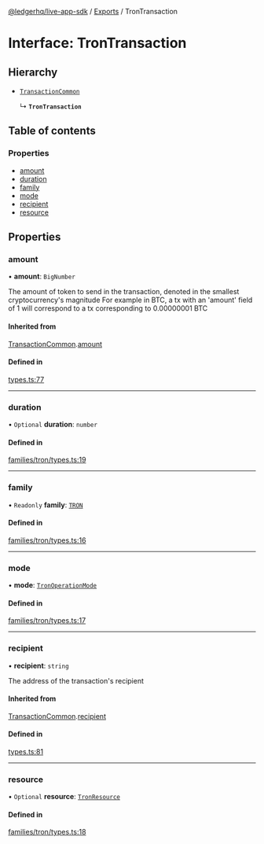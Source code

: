 [@ledgerhq/live-app-sdk](../README.md) / [Exports](../modules.md) / TronTransaction

# Interface: TronTransaction

## Hierarchy

- [`TransactionCommon`](TransactionCommon.md)

  ↳ **`TronTransaction`**

## Table of contents

### Properties

- [amount](TronTransaction.md#amount)
- [duration](TronTransaction.md#duration)
- [family](TronTransaction.md#family)
- [mode](TronTransaction.md#mode)
- [recipient](TronTransaction.md#recipient)
- [resource](TronTransaction.md#resource)

## Properties

### amount

• **amount**: `BigNumber`

The amount of token to send in the transaction, denoted in the smallest cryptocurrency's magnitude
For example in BTC, a tx with an 'amount' field of 1 will correspond to a tx corresponding to 0.00000001 BTC

#### Inherited from

[TransactionCommon](TransactionCommon.md).[amount](TransactionCommon.md#amount)

#### Defined in

[types.ts:77](https://github.com/LedgerHQ/live-app-sdk/blob/1d8d8d5/src/types.ts#L77)

___

### duration

• `Optional` **duration**: `number`

#### Defined in

[families/tron/types.ts:19](https://github.com/LedgerHQ/live-app-sdk/blob/1d8d8d5/src/families/tron/types.ts#L19)

___

### family

• `Readonly` **family**: [`TRON`](../enums/FAMILIES.md#tron)

#### Defined in

[families/tron/types.ts:16](https://github.com/LedgerHQ/live-app-sdk/blob/1d8d8d5/src/families/tron/types.ts#L16)

___

### mode

• **mode**: [`TronOperationMode`](../modules.md#tronoperationmode)

#### Defined in

[families/tron/types.ts:17](https://github.com/LedgerHQ/live-app-sdk/blob/1d8d8d5/src/families/tron/types.ts#L17)

___

### recipient

• **recipient**: `string`

The address of the transaction's recipient

#### Inherited from

[TransactionCommon](TransactionCommon.md).[recipient](TransactionCommon.md#recipient)

#### Defined in

[types.ts:81](https://github.com/LedgerHQ/live-app-sdk/blob/1d8d8d5/src/types.ts#L81)

___

### resource

• `Optional` **resource**: [`TronResource`](../modules.md#tronresource)

#### Defined in

[families/tron/types.ts:18](https://github.com/LedgerHQ/live-app-sdk/blob/1d8d8d5/src/families/tron/types.ts#L18)
